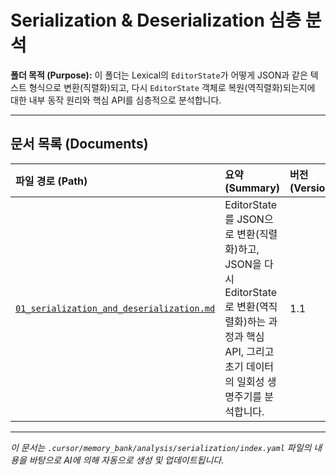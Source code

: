 # Serialization & Deserialization 심층 분석

**폴더 목적 (Purpose):** 이 폴더는 Lexical의 `EditorState`가 어떻게 JSON과 같은 텍스트 형식으로 변환(직렬화)되고, 다시 `EditorState` 객체로 복원(역직렬화)되는지에 대한 내부 동작 원리와 핵심 API를 심층적으로 분석합니다.

---

## 문서 목록 (Documents)

| 파일 경로 (Path)                                 | 요약 (Summary)                                                                                                                  | 버전 (Version) |
| :----------------------------------------------- | :------------------------------------------------------------------------------------------------------------------------------ | :------------- |
| [`01_serialization_and_deserialization.md`](./01_serialization_and_deserialization.md) | EditorState를 JSON으로 변환(직렬화)하고, JSON을 다시 EditorState로 변환(역직렬화)하는 과정과 핵심 API, 그리고 초기 데이터의 일회성 생명주기를 분석합니다. | 1.1            |

---

*이 문서는 `.cursor/memory_bank/analysis/serialization/index.yaml` 파일의 내용을 바탕으로 AI에 의해 자동으로 생성 및 업데이트됩니다.* 